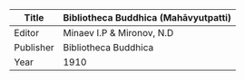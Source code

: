 |Title | Bibliotheca Buddhica (Mahāvyutpatti) 
| --- | --- 
|Editor | Minaev I.P & Mironov, N.D
|Publisher | Bibliotheca Buddhica
|Year | 1910